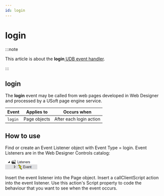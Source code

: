 ```yaml
---
id: login
---
```


# login




:::note

This article is about the **login**[ UDB event handler](/docs/Web_and_app_UIs/UDB_Events).

:::

## **login**

The **login** event may be called from web pages developed in Web Designer and processed by a USoft page engine service.

|**Event**|**Applies to**|**Occurs when**|
|--------|--------|--------|
|`login` |Page objects|After each login action|



## How to use

Find or create an Event Listener object with Event Type = login. Event Listeners are in the Web Designer Controls catalog:

![](./assets/ff8672be-ff07-426e-ba7e-0ecf37444b63.png)

Insert the event listener into the Page object. Insert a callClientScript action into the event listener. Use this action's Script property to code the behaviour that you want to see when the event occurs.